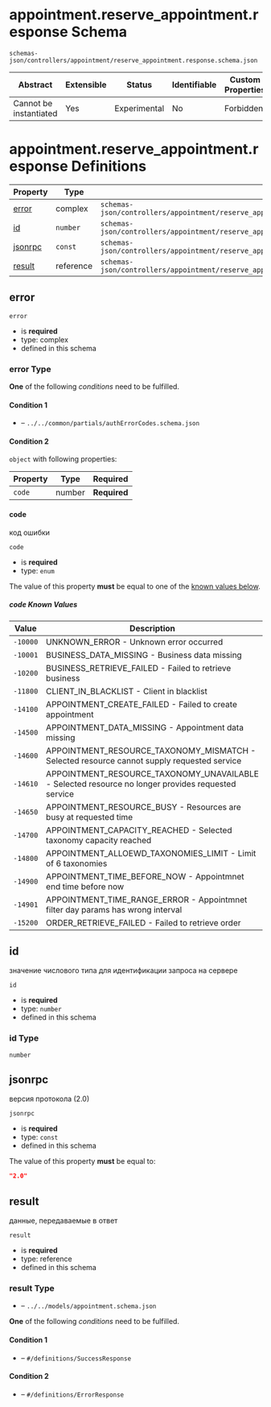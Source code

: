 # appointment.reserve_appointment.response Schema

```
schemas-json/controllers/appointment/reserve_appointment.response.schema.json
```

| Abstract               | Extensible | Status       | Identifiable | Custom Properties | Additional Properties | Defined In                                                                                                   |
| ---------------------- | ---------- | ------------ | ------------ | ----------------- | --------------------- | ------------------------------------------------------------------------------------------------------------ |
| Cannot be instantiated | Yes        | Experimental | No           | Forbidden         | Permitted             | [controllers/appointment/reserve_appointment.response.schema.json](reserve_appointment.response.schema.json) |

# appointment.reserve_appointment.response Definitions

| Property            | Type      | Group                                                                                                        |
| ------------------- | --------- | ------------------------------------------------------------------------------------------------------------ |
| [error](#error)     | complex   | `schemas-json/controllers/appointment/reserve_appointment.response.schema.json#/definitions/ErrorCodes`      |
| [id](#id)           | `number`  | `schemas-json/controllers/appointment/reserve_appointment.response.schema.json#/definitions/SuccessResponse` |
| [jsonrpc](#jsonrpc) | `const`   | `schemas-json/controllers/appointment/reserve_appointment.response.schema.json#/definitions/SuccessResponse` |
| [result](#result)   | reference | `schemas-json/controllers/appointment/reserve_appointment.response.schema.json#/definitions/SuccessResponse` |

## error

`error`

- is **required**
- type: complex
- defined in this schema

### error Type

**One** of the following _conditions_ need to be fulfilled.

#### Condition 1

- []() – `../../common/partials/authErrorCodes.schema.json`

#### Condition 2

`object` with following properties:

| Property | Type   | Required     |
| -------- | ------ | ------------ |
| `code`   | number | **Required** |

#### code

код ошибки

`code`

- is **required**
- type: `enum`

The value of this property **must** be equal to one of the [known values below](#-known-values).

##### code Known Values

| Value    | Description                                                                                        |
| -------- | -------------------------------------------------------------------------------------------------- |
| `-10000` | UNKNOWN_ERROR - Unknown error occurred                                                             |
| `-10001` | BUSINESS_DATA_MISSING - Business data missing                                                      |
| `-10200` | BUSINESS_RETRIEVE_FAILED - Failed to retrieve business                                             |
| `-11800` | CLIENT_IN_BLACKLIST - Client in blacklist                                                          |
| `-14100` | APPOINTMENT_CREATE_FAILED - Failed to create appointment                                           |
| `-14500` | APPOINTMENT_DATA_MISSING - Appointment data missing                                                |
| `-14600` | APPOINTMENT_RESOURCE_TAXONOMY_MISMATCH - Selected resource cannot supply requested service         |
| `-14610` | APPOINTMENT_RESOURCE_TAXONOMY_UNAVAILABLE - Selected resource no longer provides requested service |
| `-14650` | APPOINTMENT_RESOURCE_BUSY - Resources are busy at requested time                                   |
| `-14700` | APPOINTMENT_CAPACITY_REACHED - Selected taxonomy capacity reached                                  |
| `-14800` | APPOINTMENT_ALLOEWD_TAXONOMIES_LIMIT - Limit of 6 taxonomies                                       |
| `-14900` | APPOINTMENT_TIME_BEFORE_NOW - Appointmnet end time before now                                      |
| `-14901` | APPOINTMENT_TIME_RANGE_ERROR - Appointmnet filter day params has wrong interval                    |
| `-15200` | ORDER_RETRIEVE_FAILED - Failed to retrieve order                                                   |

## id

значение числового типа для идентификации запроса на сервере

`id`

- is **required**
- type: `number`
- defined in this schema

### id Type

`number`

## jsonrpc

версия протокола (2.0)

`jsonrpc`

- is **required**
- type: `const`
- defined in this schema

The value of this property **must** be equal to:

```json
"2.0"
```

## result

данные, передаваемые в ответ

`result`

- is **required**
- type: reference
- defined in this schema

### result Type

- []() – `../../models/appointment.schema.json`

**One** of the following _conditions_ need to be fulfilled.

#### Condition 1

- []() – `#/definitions/SuccessResponse`

#### Condition 2

- []() – `#/definitions/ErrorResponse`
